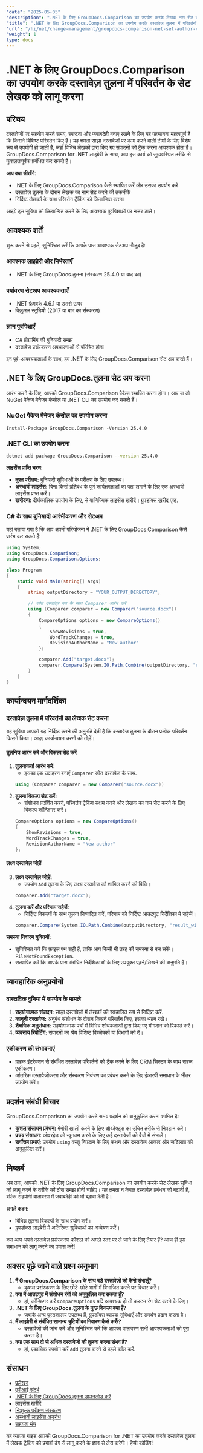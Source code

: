 ```yaml
---
"date": "2025-05-05"
"description": ".NET के लिए GroupDocs.Comparison का उपयोग करके लेखक नाम सेट करके दस्तावेज़ संशोधनों को प्रबंधित करना सीखें। विस्तृत ट्यूटोरियल के साथ सहयोग और उत्तरदायित्व बढ़ाएँ।"
"title": ".NET के लिए GroupDocs.Comparison का उपयोग करके दस्तावेज़ तुलना में परिवर्तनों का लेखक सेट करें"
"url": "/hi/net/change-management/groupdocs-comparison-net-set-author-changes-document-comparison/"
"weight": 1
type: docs
---
```

# .NET के लिए GroupDocs.Comparison का उपयोग करके दस्तावेज़ तुलना में परिवर्तन के सेट लेखक को लागू करना

## परिचय

दस्तावेजों पर सहयोग करते समय, स्पष्टता और जवाबदेही बनाए रखने के लिए यह पहचानना महत्वपूर्ण है कि किसने विशिष्ट परिवर्तन किए हैं। यह क्षमता साझा दस्तावेजों पर काम करने वाली टीमों के लिए विशेष रूप से उपयोगी हो जाती है, जहाँ विभिन्न लेखकों द्वारा किए गए संपादनों को ट्रैक करना आवश्यक होता है। GroupDocs.Comparison for .NET लाइब्रेरी के साथ, आप इस कार्य को सुव्यवस्थित तरीके से कुशलतापूर्वक प्रबंधित कर सकते हैं।

**आप क्या सीखेंगे:**
- .NET के लिए GroupDocs.Comparison कैसे स्थापित करें और उसका उपयोग करें
- दस्तावेज़ तुलना के दौरान लेखक का नाम सेट करने की तकनीकें
- निर्दिष्ट लेखकों के साथ परिवर्तन ट्रैकिंग को क्रियान्वित करना

आइये इस सुविधा को क्रियान्वित करने के लिए आवश्यक पूर्वापेक्षाओं पर नजर डालें।

## आवश्यक शर्तें

शुरू करने से पहले, सुनिश्चित करें कि आपके पास आवश्यक सेटअप मौजूद है:

### आवश्यक लाइब्रेरी और निर्भरताएँ
- .NET के लिए GroupDocs.तुलना (संस्करण 25.4.0 या बाद का)
  
### पर्यावरण सेटअप आवश्यकताएँ
- .NET फ्रेमवर्क 4.6.1 या उससे ऊपर
- विज़ुअल स्टूडियो (2017 या बाद का संस्करण)

### ज्ञान पूर्वापेक्षाएँ
- C# प्रोग्रामिंग की बुनियादी समझ
- दस्तावेज़ प्रसंस्करण अवधारणाओं से परिचित होना

इन पूर्व-आवश्यकताओं के साथ, हम .NET के लिए GroupDocs.Comparison सेट अप करते हैं।

## .NET के लिए GroupDocs.तुलना सेट अप करना

आरंभ करने के लिए, आपको GroupDocs.Comparison पैकेज स्थापित करना होगा। आप या तो NuGet पैकेज मैनेजर कंसोल या .NET CLI का उपयोग कर सकते हैं।

### NuGet पैकेज मैनेजर कंसोल का उपयोग करना
```shell
Install-Package GroupDocs.Comparison -Version 25.4.0
```

### .NET CLI का उपयोग करना
```bash
dotnet add package GroupDocs.Comparison --version 25.4.0
```

**लाइसेंस प्राप्ति चरण:**
- **मुफ्त परीक्षण:** बुनियादी सुविधाओं के परीक्षण के लिए उपलब्ध।
- **अस्थायी लाइसेंस:** बिना किसी प्रतिबंध के पूर्ण कार्यक्षमताओं का पता लगाने के लिए एक अस्थायी लाइसेंस प्राप्त करें।
- **खरीदना:** दीर्घकालिक उपयोग के लिए, से वाणिज्यिक लाइसेंस खरीदें। [ग्रुपडॉक्स खरीद पृष्ठ](https://purchase.groupdocs.com/buy).

### C# के साथ बुनियादी आरंभीकरण और सेटअप

यहां बताया गया है कि आप अपनी परियोजना में .NET के लिए GroupDocs.Comparison कैसे प्रारंभ कर सकते हैं:

```csharp
using System;
using GroupDocs.Comparison;
using GroupDocs.Comparison.Options;

class Program
{
    static void Main(string[] args)
    {
        string outputDirectory = "YOUR_OUTPUT_DIRECTORY";

        // स्रोत दस्तावेज़ पथ के साथ Comparer आरंभ करें
        using (Comparer comparer = new Comparer("source.docx"))
        {
            CompareOptions options = new CompareOptions()
            {
                ShowRevisions = true,
                WordTrackChanges = true,
                RevisionAuthorName = "New author"
            };

            comparer.Add("target.docx");
            comparer.Compare(System.IO.Path.Combine(outputDirectory, "result_with_new_author.docx"), options);
        }
    }
}
```

## कार्यान्वयन मार्गदर्शिका

### दस्तावेज़ तुलना में परिवर्तनों का लेखक सेट करना

यह सुविधा आपको यह निर्दिष्ट करने की अनुमति देती है कि दस्तावेज़ तुलना के दौरान प्रत्येक परिवर्तन किसने किया। आइए कार्यान्वयन चरणों को तोड़ें।

#### तुलनित्र आरंभ करें और विकल्प सेट करें
1. **तुलनाकर्ता आरंभ करें:**
   - इसका एक उदाहरण बनाएं `Comparer` स्रोत दस्तावेज़ के साथ.
   ```csharp
   using (Comparer comparer = new Comparer("source.docx"))
   ```
2. **तुलना विकल्प सेट करें:**
   - संशोधन प्रदर्शित करने, परिवर्तन ट्रैकिंग सक्षम करने और लेखक का नाम सेट करने के लिए विकल्प कॉन्फ़िगर करें।
   ```csharp
   CompareOptions options = new CompareOptions()
   {
       ShowRevisions = true,
       WordTrackChanges = true,
       RevisionAuthorName = "New author"
   };
   ```

#### लक्ष्य दस्तावेज़ जोड़ें
3. **लक्ष्य दस्तावेज़ जोड़ें:**
   - उपयोग `Add` तुलना के लिए लक्ष्य दस्तावेज़ को शामिल करने की विधि।
   ```csharp
   comparer.Add("target.docx");
   ```
4. **तुलना करें और परिणाम सहेजें:**
   - निर्दिष्ट विकल्पों के साथ तुलना निष्पादित करें, परिणाम को निर्दिष्ट आउटपुट निर्देशिका में सहेजें।
   ```csharp
   comparer.Compare(System.IO.Path.Combine(outputDirectory, "result_with_new_author.docx"), options);
   ```

**समस्या निवारण युक्तियों:**
- सुनिश्चित करें कि फ़ाइल पथ सही हैं, ताकि आप किसी भी तरह की समस्या से बच सकें। `FileNotFoundException`.
- सत्यापित करें कि आपके पास संबंधित निर्देशिकाओं के लिए उपयुक्त पढ़ने/लिखने की अनुमति है।

## व्यावहारिक अनुप्रयोगों

### वास्तविक दुनिया में उपयोग के मामले
1. **सहयोगात्मक संपादन:** साझा दस्तावेज़ों में लेखकों को स्वचालित रूप से निर्दिष्ट करें.
2. **कानूनी दस्तावेज:** अनुबंध संशोधन के दौरान किसने परिवर्तन किए, इसका ध्यान रखें।
3. **शैक्षणिक अनुसंधान:** सहयोगात्मक पत्रों में विभिन्न शोधकर्ताओं द्वारा किए गए योगदान को रिकार्ड करें।
4. **व्यवसाय रिपोर्टिंग:** संपादनों का श्रेय विशिष्ट विश्लेषकों या विभागों को दें।

### एकीकरण की संभावनाएं
- ग्राहक इंटरैक्शन से संबंधित दस्तावेज़ परिवर्तनों को ट्रैक करने के लिए CRM सिस्टम के साथ सहज एकीकरण।
- आंतरिक दस्तावेज़ीकरण और संस्करण नियंत्रण का प्रबंधन करने के लिए ईआरपी समाधान के भीतर उपयोग करें।

## प्रदर्शन संबंधी विचार

GroupDocs.Comparison का उपयोग करते समय प्रदर्शन को अनुकूलित करना शामिल है:

- **कुशल संसाधन प्रबंधन:** मेमोरी खाली करने के लिए ऑब्जेक्ट्स का उचित तरीके से निपटान करें।
- **प्रचय संसाधन:** ओवरहेड को न्यूनतम करने के लिए कई दस्तावेजों को बैचों में संभालें।
- **सर्वोत्तम प्रथाएं:** उपयोग `using` वस्तु निपटान के लिए कथन और दस्तावेज़ आकार और जटिलता को अनुकूलित करें।

## निष्कर्ष

अब तक, आपको .NET के लिए GroupDocs.Comparison का उपयोग करके सेट लेखक सुविधा को लागू करने के तरीके की ठोस समझ होनी चाहिए। यह क्षमता न केवल दस्तावेज़ प्रबंधन को बढ़ाती है, बल्कि सहयोगी वातावरण में जवाबदेही को भी बढ़ावा देती है।

**अगले कदम:**
- विभिन्न तुलना विकल्पों के साथ प्रयोग करें।
- ग्रुपडॉक्स लाइब्रेरी में अतिरिक्त सुविधाओं का अन्वेषण करें।

क्या आप अपने दस्तावेज़ प्रसंस्करण कौशल को अगले स्तर पर ले जाने के लिए तैयार हैं? आज ही इस समाधान को लागू करने का प्रयास करें!

## अक्सर पूछे जाने वाले प्रश्न अनुभाग

1. **मैं GroupDocs.Comparison के साथ बड़े दस्तावेज़ों को कैसे संभालूँ?**
   - कुशल प्रसंस्करण के लिए छोटे-छोटे भागों में विभाजित करने पर विचार करें।
2. **क्या मैं आउटपुट में संशोधन रंगों को अनुकूलित कर सकता हूँ?**
   - हां, कॉन्फ़िगर करें `CompareOptions` यदि आवश्यक हो तो कस्टम रंग सेट करने के लिए।
3. **.NET के लिए GroupDocs.तुलना के कुछ विकल्प क्या हैं?**
   - जबकि अन्य पुस्तकालय उपलब्ध हैं, ग्रुपडॉक्स व्यापक सुविधाएँ और समर्थन प्रदान करता है।
4. **मैं लाइब्रेरी से संबंधित सामान्य त्रुटियों का निवारण कैसे करूँ?**
   - दस्तावेज़ों की जांच करें और सुनिश्चित करें कि आपका वातावरण सभी आवश्यकताओं को पूरा करता है।
5. **क्या एक साथ दो से अधिक दस्तावेजों की तुलना करना संभव है?**
   - हां, एकाधिक उपयोग करें `Add` तुलना करने से पहले कॉल करें.

## संसाधन
- [प्रलेखन](https://docs.groupdocs.com/comparison/net/)
- [एपीआई संदर्भ](https://reference.groupdocs.com/comparison/net/)
- [.NET के लिए GroupDocs.तुलना डाउनलोड करें](https://releases.groupdocs.com/comparison/net/)
- [लाइसेंस खरीदें](https://purchase.groupdocs.com/buy)
- [निःशुल्क परीक्षण संस्करण](https://releases.groupdocs.com/comparison/net/)
- [अस्थायी लाइसेंस अनुरोध](https://purchase.groupdocs.com/temporary-license/)
- [सहयता मंच](https://forum.groupdocs.com/c/comparison/)

यह व्यापक गाइड आपको GroupDocs.Comparison for .NET का उपयोग करके दस्तावेज़ तुलना में लेखक ट्रैकिंग को प्रभावी ढंग से लागू करने के ज्ञान से लैस करेगी। हैप्पी कोडिंग!